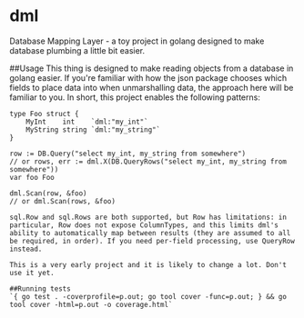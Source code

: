 # dml
Database Mapping Layer - a toy project in golang designed to make database plumbing a little bit easier.

##Usage
This thing is designed to make reading objects from a database in golang easier. If you're familiar with how the json package chooses which fields to place data into when unmarshalling data, the approach here will be familiar to you. In short, this project enables the following patterns:

```
type Foo struct {
	MyInt    int    `dml:"my_int"`
	MyString string `dml:"my_string"`
}

row := DB.Query("select my_int, my_string from somewhere")
// or rows, err := dml.X(DB.QueryRows("select my_int, my_string from somewhere"))
var foo Foo

dml.Scan(row, &foo)
// or dml.Scan(rows, &foo)

sql.Row and sql.Rows are both supported, but Row has limitations: in particular, Row does not expose ColumnTypes, and this limits dml's ability to automatically map between results (they are assumed to all be required, in order). If you need per-field processing, use QueryRow instead.

This is a very early project and it is likely to change a lot. Don't use it yet.

##Running tests
`{ go test . -coverprofile=p.out; go tool cover -func=p.out; } && go tool cover -html=p.out -o coverage.html`
